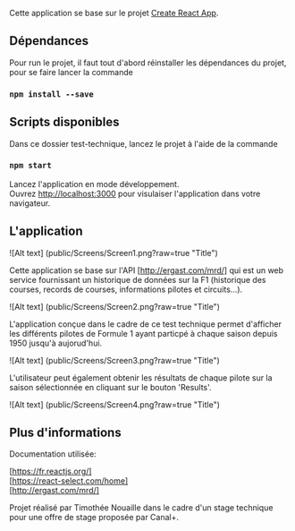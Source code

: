 Cette application se base sur le projet [Create React App](https://github.com/facebook/create-react-app).

## Dépendances

Pour run le projet, il faut tout d'abord réinstaller les dépendances du projet, pour se faire lancer la commande

### `npm install --save`

## Scripts disponibles

Dans ce dossier test-technique, lancez le projet à l'aide de la commande

### `npm start`

Lancez l'application en mode développement.<br />
Ouvrez [http://localhost:3000](http://localhost:3000) pour visulaiser l'application dans votre navigateur.



## L'application

![Alt text] (public/Screens/Screen1.png?raw=true "Title")<br/>

Cette application se base sur l'API [http://ergast.com/mrd/] qui est un web service fournissant
un historique de données sur la F1 (historique des courses, records de courses, informations pilotes et circuits...). <br/>

![Alt text] (public/Screens/Screen2.png?raw=true "Title")<br/>

L'application conçue dans le cadre de ce test technique permet d'afficher les différents pilotes de Formule 1 ayant particpé à chaque saison depuis 1950 jusqu'à aujorud'hui.<br/>

![Alt text] (public/Screens/Screen3.png?raw=true "Title")<br/>

L'utilisateur peut également obtenir les résultats de chaque pilote sur la saison sélectionnée en cliquant sur le bouton 'Results'.<br/>

![Alt text] (public/Screens/Screen4.png?raw=true "Title")<br/>

## Plus d'informations

Documentation utilisée: <br/>

[https://fr.reactjs.org/]<br/>
[https://react-select.com/home]<br/>
[http://ergast.com/mrd/]<br/>

Projet réalisé par Timothée Nouaille dans le cadre d'un stage technique pour une offre de stage proposée par Canal+.
